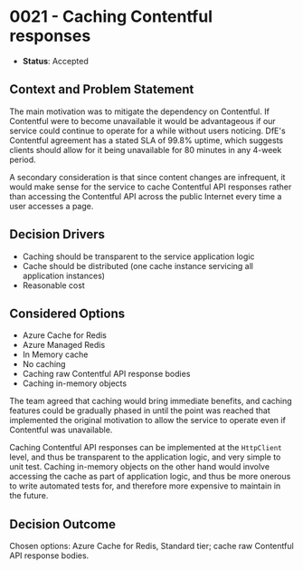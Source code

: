 # 0021 - Caching Contentful responses

* **Status**: Accepted

## Context and Problem Statement

The main motivation was to mitigate the dependency on Contentful. If Contentful were to become
unavailable it would be advantageous if our service could continue to operate for a while
without users noticing. DfE's Contentful agreement has a stated SLA of 99.8% uptime, which
suggests clients should allow for it being unavailable for 80 minutes in any 4-week period.

A secondary consideration is that since content changes are infrequent, it would make sense
for the service to cache Contentful API responses rather than accessing the Contentful API
across the public Internet every time a user accesses a page.

## Decision Drivers

* Caching should be transparent to the service application logic
* Cache should be distributed (one cache instance servicing all application instances)
* Reasonable cost

## Considered Options

* Azure Cache for Redis
* Azure Managed Redis
* In Memory cache
* No caching
* Caching raw Contentful API response bodies
* Caching in-memory objects

The team agreed that caching would bring immediate benefits, and caching features could be
gradually phased in until the point was reached that implemented the original motivation to
allow the service to operate even if Contentful was unavailable.

Caching Contentful API responses can be implemented at the `HttpClient` level, and thus be
transparent to the application logic, and very simple to unit test.
Caching in-memory objects on the other hand would involve accessing the cache
as part of application logic, and thus be more onerous to write automated tests
for, and therefore more expensive to maintain in the future.

## Decision Outcome

Chosen options: Azure Cache for Redis, Standard tier; cache raw Contentful API response bodies.

